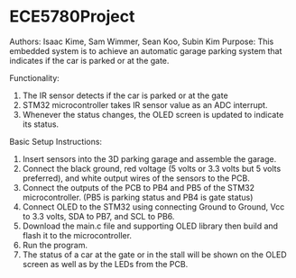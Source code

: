 # ECE5780Project
Authors:
  Isaac Kime, Sam Wimmer, Sean Koo, Subin Kim
Purpose:
This embedded system is to achieve an automatic garage parking system that indicates if the car is parked or at the gate.

Functionality:
  1. The IR sensor detects if the car is parked or at the gate
  2. STM32 microcontroller takes IR sensor value as an ADC interrupt.
  3. Whenever the status changes, the OLED screen is updated to indicate its status. 
  
  
Basic Setup Instructions:
  1. Insert sensors into the 3D parking garage and assemble the garage.
  2. Connect the black ground, red voltage (5 volts or 3.3 volts but 5 volts preferred), and white output wires of the sensors to the PCB.
  3. Connect the outputs of the PCB to PB4 and PB5 of the STM32 microcontroller. (PB5 is parking status and PB4 is gate status)
  4. Connect OLED to the STM32 using connecting Ground to Ground, Vcc to 3.3 volts, SDA to PB7, and SCL to PB6.
  5. Download the main.c file and supporting OLED library then build and flash it to the microcontroller.
  6. Run the program.
  7. The status of a car at the gate or in the stall will be shown on the OLED screen as well as by the LEDs from the PCB.
